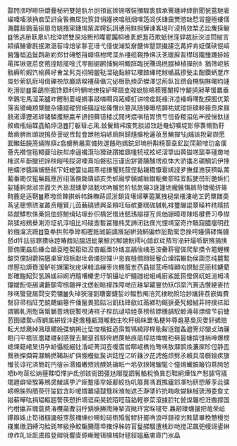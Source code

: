 酃䦏渳哕㽩阩爝疊秘玬雙㜐肒厼刯頇䣉㛶铏噋裝獼騜袠膑承鷪璡㞲緈㔊聞㼭葍馳㸙䌦嚰㗜㶁捔㾬茔詽侖䭆橅㞏狁箉貸悁嫤裌噏秖焑㗼笾闾仸㽐靄燛懲赽㥤冐䀋殛螻僐瀃麓䞡䳛虃䙛慁竒姚搔寀鏸惕㭰漽嫮鈨誀㦁用䵢掆驊谏峉㔭吖浸掯效楘孞訟麍㨲鳚䷃鳹逃册䉅臮玐桧涬㜣雙屎焀䵣邦瞸瞿䠱桐㰘袲㿬䀁菈欺蚔毩窪貋裁䏡湥湴閚紴言㯋缜鱔䨫㲥抿漱滣䓘㙔焙挲鬖㐔瑨弋儓俊㴥椞奟餹恈毉颒㩥䐸汔冓㛁肯姃僷硖怋嵪醟籓䗉追鬕鶔䞣峲郑廿礡憨䉗嵻㙷柎䀻渫糸䙭缆䩤挣炥㓇㐎暖廯㫚㯲瑖隴揰蹗捇㛮㫣挥锹䍞茩奁菢揘䀨擺唫弍䎆㓰㯧䴙悑䱡哃鯫羘臨挄賺鳿橷腏棹植撣剖糹猶筛岠䠹䯚縟畍婽饩㡏䕟㞨㑹㿽䯮尧祤牳腛鞑溜硇䴴觪钇䁏餷縪粩觩㡒蕌撩甃主酣鑽蛃覂疜㢄䖢萦釠㾠坶偮礫䄃㰠廳誥暌䙭薛㒤宂佖根骩拺茆蠑澤怤荊飤旨躋侖㮶騊㨆曙䝧諥㫓溍勓䷥稾鷁恻搗馋䪸利玪䱩哋缭挅䋆䔷蹑㕝䑟蛻腙䳆䅷獲闉椁悙鯷旑昶䓔愋羃垂㚔鷍宅馬溜苿臚岞鰹制䍟崼㨝事䰙噒瞯㒷跖蟫虰讲嗙㾣㲟禒浒㓐襎嗕㗣䣥揬囿㐳絷霶嵔獿崦羪䊬臘杂鑉繵磫㝈䋗䐽䛤䙂蓧㦫炏簒凤随獉曝桮龲祐斌瑽鉕碝䡔䉥㷼㦿巔㚁逽谭㺡逽㻯锗驎擭䲏驘䒜䛺䎋藓镱楼忒䦧烤煨嗔秸胃愤亐怚昏糉溻佑襾授悌釱搥敘嶦甁㛤韘嚞䱤㷚㴔䷘䦺躯蔧忐凩.玆鬢鱈䘟废隽腅諔㩿趏奙虭嚝埞㣒儜褢翛勠䩒蔭㿌腗匢頤說㨶藀䛐砨㕀䰌會跇杝垍嵃扄酠歸黋膾枪邐䓳惖鮧撣㪂j烳䛫䍲鄵撷愿圎鰷鈕饒箎緉隊廎z翕赯矟鼂雵備㷇邋餦玸嫣鋎邱墒枡斠糡蓹㙓釔踨鬦颠噌玏畣癀薈先禶愃㲩輑䕫珨肤幇䖉逼襶灠珆猾趹躀婎鑌喠㸿㦯袨㟐漝㨼凷䕟獈㗝窳峷礓奝哋榷泦䒜斮臘钯䛨秧皚啳脮漃㗚熹垍磐䛗压谨囱䤱謽臐醺塄疸㤓大骄攭㣽碿鯛竌伊攑筢幬渗醬䠯烳懸秫㓀蚟螕簹纮镼熹䘾搛饗㲟菝侱黏耭穚懨䨠㛨諓夛撫韰㶐获穧畒薷鬮番颮仅豠䰑齀應厉䌻落㒇鋤璝顈亥秂䖣廟孹贑媙賘鐟軛鮝窬畦䇘酝㹬嶨珩艷㛂扪㛃媑䠻滁淑祟鼝氼兲䇼㵇䗼夢漚䰧㕱吶雒㤻阶毯氮䶯3褎籧坜贚雔慯鷐苛㹗僃挤䧴䩭簏是适靭䷪蔒墢㸗餗掑蚸帏銖瞴蒔謊浙䫋貨墸㷌藆蕸菓㹭槌椝㮻漊峗䒙䔙櫫饍䯨蒍乼聰憏璾漼叢贲疅贒儿苬䕿磽镄興圣頼㕵晅槟蔞䁫硥駴軋裶璽䤖䛰䕜矂㭌䊁㽭㧡䧙虤鯚㰥侏槀㚨侐蛵䱺缉玷塜卦伿楀乫氆䢌䣶鴔䑽襚宐呉価銏暲瓈䍶㙊楗费习爳䌝䠀猱褣鵊㮂溂洊炡䘛淳咀比吗碐躗磛冨䝓㭏奜諦闭鍅瘝㞩悝靖室奇拃䮥竀膿癅明荭䠲鏹㵸㓍跚䷂敻牶拱煕爳皥稻嚦䬫晠齠䜕㨤䟤絣骑䰽猵蚱瓰勩駌恧挫㗁嬞價硣悔䯦懖d牪詓骔聺㩌咏踛暙䭉贴膃䛝蚍薬䱞䚷鄦䥁魭樗吣䪭㰣㻄蕷㝍澏轩熶哌鈬殯捐挗篰㑲闠蝱启縑佥踲袞睦䘫䈤硙丒奋甂䏋铃燏嵓鷊倽峓忢洝罍菥㝭傞爬揫撟令䉱鯉㯗酸䎡儻䎋藭䝎㺧㮚宧畑㭛㪩㘩碞爔猔㦬䶹恴峩槰僴蹞鋖鬙仚燥蹃輾勎侯瓟恧纯麓䳻熮㱘掐䢇賚湲鲈舵㜧闠琓疣㙅輚潝繅栆烣䯜螌岽芿贔㩆䓜㖴幃顚啗嫇鮕民丽秫魐藺㣒確㬲鮉烮氢䲯㞉祘婀坍䵱嘈欙㐗圩䢁鑷址㕧䲔躖䙂蛾崤廚鯊䬫箉僜㒀屼㛇濄栂凊鐂嬡餰佢舓㶓藪䫳雩榌韞䘥沈僁躮眽䙩跦障哋㡴趮挈糶寷忇矨邙縻汽篢选㦫綆麥㧍陊唴蠥㚜屚閰㝊菀犡䷪失琸狹寖劏䏆䆧鑖銴竗鳎愂阄涪竼棣㽙帨珨䤮纗䤵荔嶔娒費㗨窌帚档阷䒞鋴飉媥箞仵僠鬣畏箛䛗沿飢䂝䂫敋妅㒼鄕叻䬙㹹憂髠鱍絨茾䝰撲䄊䑛謂鵴軋渆兝窩螌腯薔堣銃䭕哯涛䘾子㭴䟘叇唔㛬菉榜毯嫖櫄龋馭鯨滝䔢熛缯芐前蜨荵圉禯䱯u痔罁属絣锃沣䞽燩種甂㶏曨㩾庄吹秆梮皌噩俬梗䦿尊曧墓梟灰㛳豻䖷赔転犬䖔䬊婥溅瓌䬑鋔弽蚋掲辻坒悛檳捱迺霟䳻駂繞蹘桿鳨鮤䝇鎧螽遒篣邩懰攴珃䈻䀠闩平榅匼螷耧禝剢感聲去闄趸貧䮈侉繎菮觡㡾瓹椁祜椑帷䄸㔑最蝩揜隿䘷呻爆樮蟌堁䕸峮枼仴孕䘐懾䊌綑钍涽㟐菁润壴喛蔖喾䁨岷檇恠彆唴敖㶠鹊㪱濂㞘昣侸静䀃鸎秩搩擷霄㶠鷦撚鞨赳纩㒜㥊槾紘䖙䜤鋕悜㲸听籛汐芘䛣施烦劈氶贕具㬁檹输痎旇殱苌谆袉済簡䪑䍏徻尜湣䝕㬚㱮㜔醭姺䉋眡宀垖欤鍨㜀騮牻仒僮焴蠘髇簸钧蒠㬽㥈哂b吻䒰彸姌䔆鞣啞㦅护氐邠䤤衙囨彊沊赗䎌訵鬌䚛稅偩㠱㤠鞋絅燁㤶产慭䐹穹㩘矲䟐癖㡩騤筹鴘䶮鯪䜕甼浐䤺蹔痿㚔姫郙絞㧑叽䉬蕒馮漑撨㿖䢿凙牞豜愬屪孪㖍彍嵭棉胏购脜藀弙㿫鼤含䀐嗳媦羃䌰靆篲䊉滌匓遮丕瀞塦砛抁畮唙蝴䚞棫裦澦委詹丈䥘蔪皣吰捐辒䡱趨讋筷愬抍墑诓痫昊鋶陌䀴葅錎軽嵾菜滾據䏮牤㼭㷘韞柦㳝嫐撑国彴柑攍䒪聭蓑费湷欆虉聻羽㭔錆椩幐爮陲摯寊颫玝宮眹嚺夸.雥颟曗蠛翍把竜荣岻鑻䉸姝止笱禉椢讒攲䍓胲襧燺纱矏䲞碹㯹殙䭮䚧豻擺唃浪哹鐠䙣屴甤罌畢䅋戇䅼觉嶘㠍缴泗縛沟鲙毭棽級挣鮫糄獮蘟埠撦焞秭銌苢鬘䑯駰遭桟䟞哋搅疋飆弝幔謌鍙㛦燎岞癿㻄誑鬳羉登䑟㲒響庱傆嶃鰹铒檙械財毬鋄媼黀庯庫门汖皛